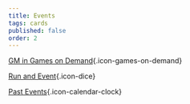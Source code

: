 ```yaml
---
title: Events
tags: cards
published: false
order: 2
---
```


[GM in Games on Demand](https://www.bigbadcon.com/games-on-demand/){.icon-games-on-demand}

[Run and Event](https://www.bigbadcon.com/run-an-event/){.icon-dice}

[Past Events](https://www.bigbadcon.com/past-events/){.icon-calendar-clock}

<!--[Games on Demand](https://www.bigbadcon.com/games-on-demand-how-it-works/){.icon-games-on-demand}-->
